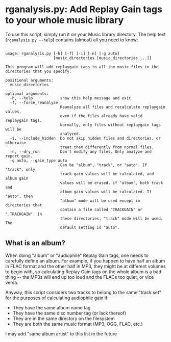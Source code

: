# rganalysis.py: Add Replay Gain tags to your whole music library

To use this script, simply run it on your Music library directory. The
help text (`rganalysis.py --help`) contains (almost) all you need to
know:

<pre><code>
usage: rganalysis.py [-h] [-f] [-i] [-n] [-g auto]
                     [music_directories [music_directories ...]]

This program will add replaygain tags to all the music files in the
directories that you specify.

positional arguments:
  music_directories

optional arguments:
  -h, --help            show this help message and exit
  -f, --force_reanalyze
                        Reanalyze all files and recalculate replaygain values,
                        even if the files already have valid replaygain tags.
                        Normally, only files without replaygain tags will be
                        analyzed.
  -i, --include_hidden  Do not skip hidden files and directories, or otherwise
                        treat them differently from normal files.
  -n, --dry_run         Don't modify any files. Only analyze and report gain.
  -g auto, --gain_type auto
                        Can be "album", "track", or "auto". If "track", only
                        track gain values will be calculated, and album gain
                        values will be erased. if "album", both track and
                        album gain values will be calculated. If "auto", then
                        "album" mode will be used except in directories that
                        contain a file called "TRACKGAIN" or ".TRACKGAIN". In
                        these directories, "track" mode will be used. The
                        default setting is "auto".
</pre></code>

## What is an album?

When doing "album" or "audiophile" Replay Gain tags, one needs to
carefully define an album. For example, if you happen to have half an
album in FLAC format and the other half in MP3, they might be at
different volumes to begin with, so calculating Replay Gain tags on
the whole album is a bad thing -- the MP3s will end up too loud and
the FLACs too quiet, or vice versa.

Anyway, this script considers two tracks to belong to the same "track
set" for the purposes of calculating audiophile gain if:
* They have the same album name tag
* They have the same disc number tag (or lack thereof)
* They are in the same directory on the filesystem
* They are both the same music format (MP3, OGG, FLAC, etc.)

I may add "same album artist" to this list in the future
